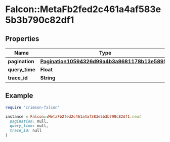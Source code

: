 # Falcon::MetaFb2fed2c461a4af583e5b3b790c82df1

## Properties

| Name | Type | Description | Notes |
| ---- | ---- | ----------- | ----- |
| **pagination** | [**Pagination10594326d99a4b3a8681178b13e58952**](Pagination10594326d99a4b3a8681178b13e58952.md) |  | [optional] |
| **query_time** | **Float** |  | [optional] |
| **trace_id** | **String** |  | [optional] |

## Example

```ruby
require 'crimson-falcon'

instance = Falcon::MetaFb2fed2c461a4af583e5b3b790c82df1.new(
  pagination: null,
  query_time: null,
  trace_id: null
)
```

